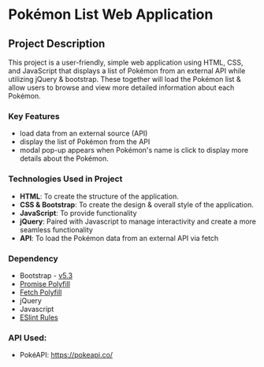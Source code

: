 # Pokémon List Web Application

## Project Description

This project is a user-friendly, simple web application using HTML, CSS, and JavaScript that displays a list of Pokémon from an external API while utilizing jQuery & bootstrap. These together will load the Pokémon list & allow users to browse and view more detailed information about each Pokémon. 

### Key Features
* load data from an external source (API)
* display the list of Pokémon from the API
* modal pop-up appears when Pokémon's name is click to display more details about the Pokémon.

### Technologies Used in Project

- **HTML**: To create the structure of the application.
- **CSS & Bootstrap**: To create the design & overall style of the application.
- **JavaScript**: To provide functionality
- **jQuery**: Paired with Javascript to manage interactivity and create a more seamless functionality 
- **API**: To load the Pokémon data from an external API via fetch

### Dependency
* Bootstrap - [v5.3](https://getbootstrap.com/docs/5.3/getting-started/introduction/)
* [Promise Polyfill](./js/promise-polyfill.js)
* [Fetch Polyfill](./js/fetch-polyfill.js)
* jQuery
* Javascript
* [ESlint Rules](./.eslintrc)

### API Used:
* PokéAPI: https://pokeapi.co/


